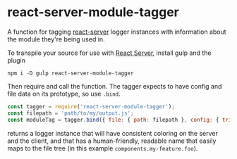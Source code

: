 # react-server-module-tagger

A function for tagging [react-server](https://www.npmjs.com/package/react-server)
logger instances with information about the module they're being used in.

To transpile your source for use with
[React Server](https://www.npmjs.com/package/react-server), install gulp and the plugin

```shell
npm i -D gulp react-server-module-tagger
```

Then require and call the function.  The tagger expects to have config and file
data on its prototype, so use `.bind`.

```javascript
const tagger = require('react-server-module-tagger');
const filepath = 'path/to/my/output.js';
const moduleTag = tagger.bind({ file: { path: filepath }, config: { trim: 'path/to'} })(filepath));
```

returns a logger instance that will have consistent coloring on the server and
the client, and that has a human-friendly, readable name that easily maps to
the file tree (in this example `components.my-feature.foo`).
